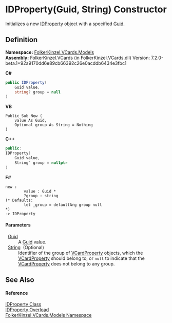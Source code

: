 # IDProperty(Guid, String) Constructor


Initializes a new <a href="976990ab-bc51-466f-b529-08306073c8d1.md">IDProperty</a> object with a specified <a href="https://learn.microsoft.com/dotnet/api/system.guid" target="_blank" rel="noopener noreferrer">Guid</a>.



## Definition
**Namespace:** <a href="10623553-9342-5b8f-9df4-6e7d1075f3df.md">FolkerKinzel.VCards.Models</a>  
**Assembly:** FolkerKinzel.VCards (in FolkerKinzel.VCards.dll) Version: 7.2.0-beta.1+92a9170dd6e89cb66392c26e0acddb6434e3fbc1

**C#**
``` C#
public IDProperty(
	Guid value,
	string? group = null
)
```
**VB**
``` VB
Public Sub New ( 
	value As Guid,
	Optional group As String = Nothing
)
```
**C++**
``` C++
public:
IDProperty(
	Guid value, 
	String^ group = nullptr
)
```
**F#**
``` F#
new : 
        value : Guid * 
        ?group : string 
(* Defaults:
        let _group = defaultArg group null
*)
-> IDProperty
```



#### Parameters
<dl><dt>  <a href="https://learn.microsoft.com/dotnet/api/system.guid" target="_blank" rel="noopener noreferrer">Guid</a></dt><dd>A <a href="https://learn.microsoft.com/dotnet/api/system.guid" target="_blank" rel="noopener noreferrer">Guid</a> value.</dd><dt>  <a href="https://learn.microsoft.com/dotnet/api/system.string" target="_blank" rel="noopener noreferrer">String</a>  (Optional)</dt><dd>Identifier of the group of <a href="e1395eb9-792c-c4d8-ee22-97939a91c58e.md">VCardProperty</a> objects, which the <a href="e1395eb9-792c-c4d8-ee22-97939a91c58e.md">VCardProperty</a> should belong to, or <code>null</code> to indicate that the <a href="e1395eb9-792c-c4d8-ee22-97939a91c58e.md">VCardProperty</a> does not belong to any group.</dd></dl>

## See Also


#### Reference
<a href="976990ab-bc51-466f-b529-08306073c8d1.md">IDProperty Class</a>  
<a href="93d32764-f55b-b2b6-d31b-1608fb276e7b.md">IDProperty Overload</a>  
<a href="10623553-9342-5b8f-9df4-6e7d1075f3df.md">FolkerKinzel.VCards.Models Namespace</a>  
